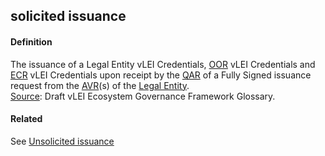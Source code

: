 ## solicited issuance

<h4>Definition</h4><p>The issuance of a Legal Entity vLEI Credentials, <a href="OOR">OOR</a> vLEI Credentials and <a href="ECR">ECR</a> vLEI Credentials upon receipt by the <a href="QAR">QAR</a> of a Fully Signed issuance request from the <a href="AVR">AVR</a>(s) of the <a href="legal-entity">Legal Entity</a>.<br><a href="https://www.gleif.org/vlei/introducing-the-vlei-ecosystem-governance-framework/2022-02-07_verifiable-lei-vlei-ecosystem-governance-framework-glossary-draft-publication_v0.9-draft.pdf">Source</a>: Draft vLEI Ecosystem Governance Framework Glossary.</p><h4>Related</h4><p>See <a href="unsolicited-issuance">Unsolicited issuance</a></p>

